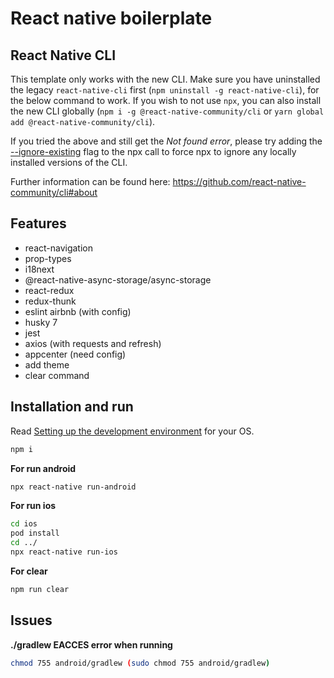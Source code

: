 # React native boilerplate

## React Native CLI

This template only works with the new CLI. Make sure you have uninstalled the legacy `react-native-cli` first (`npm uninstall -g react-native-cli`), for the below command to work. If you wish to not use `npx`, you can also install the new CLI globally (`npm i -g @react-native-community/cli` or `yarn global add @react-native-community/cli`).

If you tried the above and still get the *Not found error*, please try adding the [--ignore-existing](https://github.com/npm/npx#description) flag to the npx call to force npx to ignore any locally installed versions of the CLI.


Further information can be found here: https://github.com/react-native-community/cli#about

## Features

- react-navigation
- prop-types
- i18next
- @react-native-async-storage/async-storage
- react-redux
- redux-thunk
- eslint airbnb (with config)
- husky 7
- jest
- axios (with requests and refresh)
- appcenter (need config)
- add theme
- clear command

## Installation and run

Read [Setting up the development environment](https://nodejs.org/) for your OS.

```sh
npm i
```

**For run android**

```sh
npx react-native run-android
```

**For run ios**

```sh
cd ios
pod install
cd ../
npx react-native run-ios
```

**For clear**

```sh
npm run clear
```

## Issues

**./gradlew EACCES error when running**
```sh
chmod 755 android/gradlew (sudo chmod 755 android/gradlew)
```
